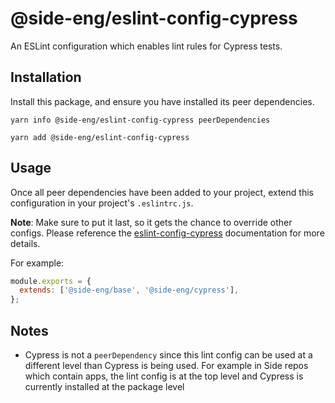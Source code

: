 # @side-eng/eslint-config-cypress

An ESLint configuration which enables lint rules for Cypress tests.

## Installation

Install this package, and ensure you have installed its peer dependencies.

`yarn info @side-eng/eslint-config-cypress peerDependencies`

`yarn add @side-eng/eslint-config-cypress`

## Usage

Once all peer dependencies have been added to your project, extend this configuration in your project's `.eslintrc.js`.

**Note**: Make sure to put it last, so it gets the chance to override other configs. Please reference the [eslint-config-cypress](https://github.com/cypress/eslint-config-cypress/blob/master/README.md#installation) documentation for more details.

For example:

```javascript
module.exports = {
  extends: ['@side-eng/base', '@side-eng/cypress'],
};
```

## Notes
* Cypress is not a `peerDependency` since this lint config can be used at a different level than Cypress is being used. For example in Side repos which contain apps, the lint config is at the top level and Cypress is currently installed at the package level